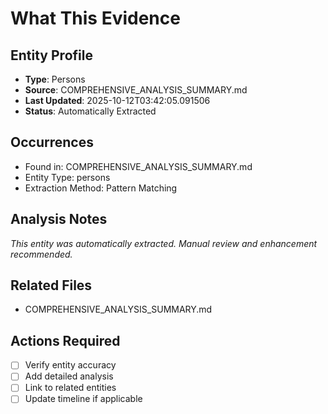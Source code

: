 # What This Evidence

## Entity Profile
- **Type**: Persons
- **Source**: COMPREHENSIVE_ANALYSIS_SUMMARY.md
- **Last Updated**: 2025-10-12T03:42:05.091506
- **Status**: Automatically Extracted

## Occurrences
- Found in: COMPREHENSIVE_ANALYSIS_SUMMARY.md
- Entity Type: persons
- Extraction Method: Pattern Matching

## Analysis Notes
*This entity was automatically extracted. Manual review and enhancement recommended.*

## Related Files
- COMPREHENSIVE_ANALYSIS_SUMMARY.md

## Actions Required
- [ ] Verify entity accuracy
- [ ] Add detailed analysis
- [ ] Link to related entities
- [ ] Update timeline if applicable
